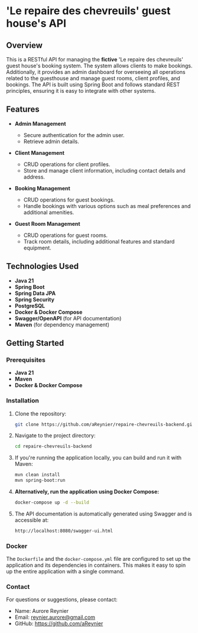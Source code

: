# 'Le repaire des chevreuils' guest house's API

## Overview

This is a RESTful API for managing the **fictive** 'Le repaire des chevreuils' guest house's booking system. The system allows clients to make bookings. Additionally, it provides an admin dashboard for overseeing all operations related to the guesthouse and manage  guest rooms, client profiles, and bookings. The API is built using Spring Boot and follows standard REST principles, ensuring it is easy to integrate with other systems.

## Features

- **Admin Management**
  - Secure authentication for the admin user.
  - Retrieve admin details.
  
- **Client Management**
  - CRUD operations for client profiles.
  - Store and manage client information, including contact details and address.
  
- **Booking Management**
  - CRUD operations for guest bookings.
  - Handle bookings with various options such as meal preferences and additional amenities.
  
- **Guest Room Management**
  - CRUD operations for guest rooms.
  - Track room details, including additional features and standard equipment.

## Technologies Used

- **Java 21**
- **Spring Boot**
- **Spring Data JPA**
- **Spring Security**
- **PostgreSQL**
- **Docker & Docker Compose**
- **Swagger/OpenAPI** (for API documentation)
- **Maven** (for dependency management)

## Getting Started

### Prerequisites

- **Java 21**
- **Maven**
- **Docker & Docker Compose**

### Installation

1. Clone the repository:
    ```bash
    git clone https://github.com/aReynier/repaire-chevreuils-backend.git
    ```
2. Navigate to the project directory:
    ```bash
    cd repaire-chevreuils-backend
    ```
3. If you're running the application locally, you can build and run it with Maven:
    ```bash
    mvn clean install
    mvn spring-boot:run
    ```
4. **Alternatively, run the application using Docker Compose:**
    ```bash
    docker-compose up -d --build
    ```

5. The API documentation is automatically generated using Swagger and is accessible at:
    ```bash
    http://localhost:8080/swagger-ui.html
    ``` 

### Docker

The `Dockerfile` and the `docker-compose.yml` file are configured to set up the application and its dependencies in containers. This makes it easy to spin up the entire application with a single command.

### Contact
For questions or suggestions, please contact:
- Name: Aurore Reynier
- Email: reynier.aurore@gmail.com
- GitHub: https://github.com/aReynier